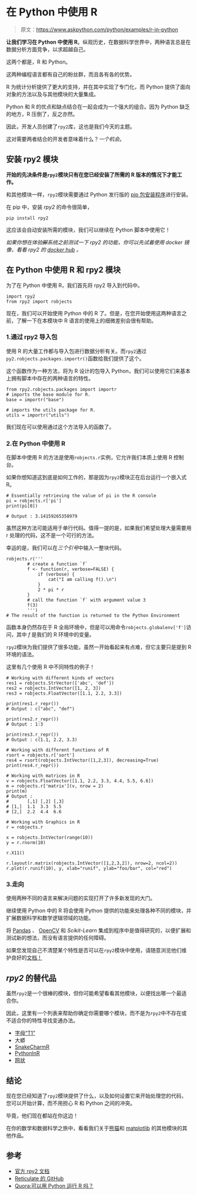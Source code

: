 # 在 Python 中使用 R

> 原文：<https://www.askpython.com/python/examples/r-in-python>

**让我们学习在 Python 中使用 R**。纵观历史，在数据科学世界中，两种语言总是在数据分析方面竞争，以求超越自己。

这两个都是，R 和 Python。

这两种编程语言都有自己的粉丝群，而且各有各的优势。

R 为统计分析提供了更大的支持，并在其中实现了专门化，而 Python 提供了面向对象的方法以及与其他模块的大量集成。

Python 和 R 的优点和缺点结合在一起会成为一个强大的组合。因为 Python 缺乏的地方，R 压倒了，反之亦然。

因此，开发人员创建了`rpy2`库，这也是我们今天的主题。

这对需要两者结合的开发者意味着什么？*一个机会*。

## 安装 rpy2 模块

**开始的先决条件是`rpy2`模块只有在您已经安装了所需的 R 版本的情况下才能工作。**

和其他模块一样，`rpy2`模块需要通过 Python 发行版的 [pip 包安装程序](https://www.askpython.com/python-modules/python-pip)进行安装。

在 pip 中，安装 *rpy2* 的命令很简单，

```
pip install rpy2

```

这应该会自动安装所需的模块，我们可以继续在 Python 脚本中使用它！

*如果你想在体验~~脚~~系统之前测试一下 rpy2 的功能，你可以先试着使用 docker 镜像，看看 rpy2 的 [docker hub](https://hub.docker.com/r/rpy2/rpy2) 。*

## 在 Python 中使用 R 和 rpy2 模块

为了在 Python 中使用 R，我们首先将 rpy2 导入到代码中。

```
import rpy2
from rpy2 import robjects

```

现在，我们可以开始使用 Python 中的 R 了。但是，在您开始使用这两种语言之前，了解一下在本模块中 R 语言的使用上的细微差别会很有帮助。

### 1.通过 rpy2 导入包

使用 R 的大量工作都与导入包进行数据分析有关。而`rpy2`通过`py2.robjects.packages.importr()`函数给我们提供了这个。

这个函数作为一种方法，将为 R 设计的包导入 Python，我们可以使用它们来基本上拥有脚本中存在的两种语言的特性。

```
from rpy2.robjects.packages import importr
# imports the base module for R.
base = importr("base")

# imports the utils package for R.
utils = importr("utils")

```

我们现在可以使用通过这个方法导入的函数了。

### 2.在 Python 中使用 R

在脚本中使用 R 的方法是使用`robjects.r`实例，它允许我们本质上使用 R 控制台。

如果你想知道这到底是如何工作的，那是因为`rpy2`模块正在后台运行一个嵌入式 R。

```
# Essentially retrieving the value of pi in the R console
pi = robjects.r['pi']
print(pi[0])

# Output : 3.14159265358979

```

虽然这种方法可能适用于单行代码。值得一提的是，如果我们希望处理大量需要用 r 处理的代码，这不是一个可行的方法。

幸运的是，我们可以在*三个引号*中输入一整块代码。

```
robjects.r('''
        # create a function `f`
        f <- function(r, verbose=FALSE) {
            if (verbose) {
                cat("I am calling f().\n")
            }
            2 * pi * r
        }
        # call the function `f` with argument value 3
        f(3)
        ''')
# The result of the function is returned to the Python Environment

```

函数本身仍然存在于 R 全局环境中，但是可以用命令`robjects.globalenv['f']`访问，其中 *f* 是我们的 R 环境中的变量。

`rpy2`模块为我们提供了很多功能，虽然一开始看起来有点难，但它主要只是提到 R 环境的语法。

这里有几个使用 R 中不同特性的例子！

```
# Working with different kinds of vectors
res1 = robjects.StrVector(['abc', 'def'])
res2 = robjects.IntVector([1, 2, 3])
res3 = robjects.FloatVector([1.1, 2.2, 3.3])

print(res1.r_repr())
# Output : c("abc", "def")

print(res2.r_repr())
# Output : 1:3

print(res3.r_repr())
# Output : c(1.1, 2.2, 3.3)

# Working with different functions of R
rsort = robjects.r['sort']
res4 = rsort(robjects.IntVector([1,2,3]), decreasing=True)
print(res4.r_repr())

# Working with matrices in R
v = robjects.FloatVector([1.1, 2.2, 3.3, 4.4, 5.5, 6.6])
m = robjects.r['matrix'](v, nrow = 2)
print(m)
# Output :
#       [,1] [,2] [,3]
# [1,]  1.1  3.3  5.5
# [2,]  2.2  4.4  6.6

# Working with Graphics in R
r = robjects.r

x = robjects.IntVector(range(10))
y = r.rnorm(10)

r.X11()

r.layout(r.matrix(robjects.IntVector([1,2,3,2]), nrow=2, ncol=2))
r.plot(r.runif(10), y, xlab="runif", ylab="foo/bar", col="red")

```

### 3.走向

使用两种不同的语言来解决问题的实现打开了许多新发现的大门。

继续使用 Python 中的 R 将会使用 Python 提供的功能来处理各种不同的模块，并扩展数据科学和数学逻辑领域的功能。

将 [Pandas](https://www.askpython.com/python-modules/pandas/python-pandas-module-tutorial) 、 [OpenCV](https://www.askpython.com/python-modules/read-images-in-python-opencv) 和 *Scikit-Learn* 集成到程序中是值得研究的，以便扩展和测试新的想法，而没有语言提供的任何障碍。

如果您发现自己不清楚某个特性是否可以在`rpy2`模块中使用，请随意浏览他们维护良好的[文档！](https://rpy2.github.io/doc/v3.3.x/html/introduction.html#the-r-instance)

## *rpy2* 的替代品

虽然`rpy2`是一个很棒的模块，但你可能希望看看其他模块，以便找出哪一个最适合你。

因此，这里有一个列表来帮助你确定你需要哪个模块，而不是为`rpy2`中不存在或不适合你的特性寻找变通办法。

*   [字母“T1”](https://www.rdocumentation.org/packages/rJython/versions/0.0-4)
*   大蟒
*   [SnakeCharmR](https://github.com/asieira/SnakeCharmR)
*   [PythonInR](https://cran.r-project.org/web/packages/PythonInR/index.html)
*   [网状](https://rstudio.github.io/reticulate/)

## 结论

现在您已经知道了`rpy2`模块提供了什么，以及如何设置它来开始处理您的代码，您可以开始计算，而不用担心 R 和 Python 之间的冲突。

毕竟，他们现在都站在你这边！

在你的数学和数据科学之旅中，看看我们关于[熊猫](https://www.askpython.com/python-modules/pandas/python-pandas-module-tutorial)和 [matplotlib](https://www.askpython.com/python-modules/matplotlib/python-matplotlib) 的其他模块的其他作品。

## 参考

*   [官方 rpy2 文档](https://rpy2.github.io/doc/latest/html/index.html)
*   [Reticulate 的 GitHub](https://github.com/rstudio/reticulate)
*   [Quora:可以用 Python 运行 R 吗？](https://www.quora.com/Can-I-run-R-in-Python)